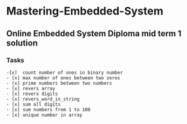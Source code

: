 # Mastering-Embedded-System

## Online Embedded System Diploma mid term 1 solution

### Tasks 
	-[x]  count number of ones in binary number
	- [x] max number of ones between two zeros
	- [x] prime numbers between two numbers
	- [x] revers array
	- [x] revers digits
	- [x] revers_word_in_string
	- [x] sum all digits
	- [x] sum numbers from 1 to 100
	- [x] unique number in array
